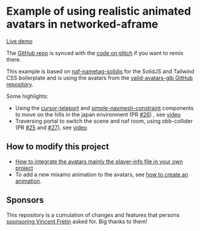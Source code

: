 # Example of using realistic animated avatars in networked-aframe

[Live demo](https://naf-valid-avatars.glitch.me)

The [GitHub repo](https://github.com/networked-aframe/naf-valid-avatars) is synced with the [code on glitch](https://glitch.com/edit/#!/naf-valid-avatars) if you want to remix there.

This example is based on [naf-nametag-solidjs](https://github.com/networked-aframe/naf-nametag-solidjs) for the SolidJS and Tailwind CSS boilerplate
and is using the avatars from the [valid-avatars-glb GitHub repository](https://github.com/c-frame/valid-avatars-glb).

Some highlights:

- Using the [cursor-teleport](https://github.com/c-frame/aframe-cursor-teleport) and [simple-navmesh-constraint](https://github.com/AdaRoseCannon/aframe-xr-boilerplate?tab=readme-ov-file#simple-navmesh-constraintjs) components to move on the hills in the japan environment (PR [#26](https://github.com/networked-aframe/naf-valid-avatars/pull/26))
, see [video](https://github.com/networked-aframe/naf-valid-avatars/assets/112249/73054d01-6c1b-4d29-9eb1-81cba45d938c)
- Traversing portal to switch the scene and naf room, using obb-collider (PR [#25](https://github.com/networked-aframe/naf-valid-avatars/pull/25) and [#27](https://github.com/networked-aframe/naf-valid-avatars/pull/27)), see [video](https://github.com/networked-aframe/naf-valid-avatars/assets/112249/4dd0abfb-840a-4da1-9e42-6fb4ec48adfc)

## How to modify this project

- [How to integrate the avatars mainly the player-info file in your own project](https://github.com/networked-aframe/naf-valid-avatars/blob/main/docs/integrate_in_your_project.md)
- To add a new mixamo animation to the avatars, see [how to create an animation](https://github.com/networked-aframe/naf-valid-avatars/blob/main/docs/animation.md).

## Sponsors

This repository is a cumulation of changes and features that persons [sponsoring Vincent Fretin](https://github.com/sponsors/vincentfretin) asked for. Big thanks to them!
